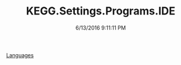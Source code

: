 ﻿---
title: KEGG.Settings.Programs.IDE
date: 6/13/2016 9:11:11 PM
---

[Languages](T-KEGG.Settings.Programs.IDE.Languages.html)
